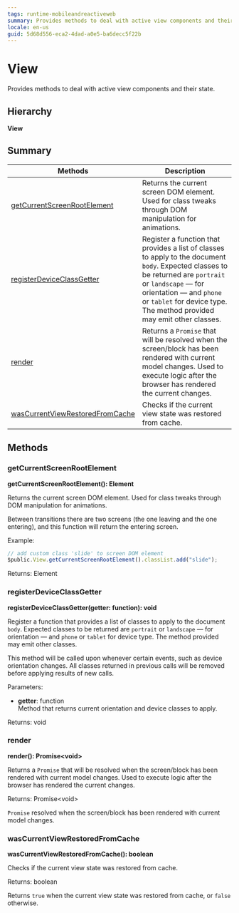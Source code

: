 ```yaml
---
tags: runtime-mobileandreactiveweb
summary: Provides methods to deal with active view components and their state.
locale: en-us
guid: 5d68d556-eca2-4dad-a0e5-ba6decc5f22b
---
```


# View

Provides methods to deal with active view components and their state.

## Hierarchy

**View**

## Summary

|Methods|Description|
|---|---|
|[getCurrentScreenRootElement](view.md#getcurrentscreenrootelement)|Returns the current screen DOM element. Used for class tweaks through DOM manipulation for animations.|
|[registerDeviceClassGetter](view.md#registerdeviceclassgetter)|Register a function that provides a list of classes to apply to the document `body`. Expected classes to be returned are `portrait` or `landscape` — for orientation — and `phone` or `tablet` for device type. The method provided may emit other classes.|
|[render](view.md#render)|Returns a `Promise` that will be resolved when the screen/block has been rendered with current model changes. Used to execute logic after the browser has rendered the current changes.|
|[wasCurrentViewRestoredFromCache](view.md#wascurrentviewrestoredfromcache)|Checks if the current view state was restored from cache.|

## Methods

### getCurrentScreenRootElement

**getCurrentScreenRootElement(): Element**

Returns the current screen DOM element. Used for class tweaks through DOM manipulation for animations.

Between transitions there are two screens (the one leaving and the one entering), and this function will return the entering screen.

Example:

```javascript
// add custom class 'slide' to screen DOM element
$public.View.getCurrentScreenRootElement().classList.add("slide");
```

Returns: Element

### registerDeviceClassGetter

**registerDeviceClassGetter(getter: function): void**

Register a function that provides a list of classes to apply to the document `body`. Expected classes to be returned are `portrait` or `landscape` — for orientation — and `phone` or `tablet` for device type. The method provided may emit other classes.

This method will be called upon whenever certain events, such as device orientation changes. All classes returned in previous calls will be removed before applying results of new calls.

Parameters:

* **getter**: function<br/> Method that returns current orientation and device classes to apply.

Returns: void

### render

**render(): Promise&lt;void&gt;**

Returns a `Promise` that will be resolved when the screen/block has been rendered with current model changes. Used to execute logic after the browser has rendered the current changes.

Returns: Promise&lt;void&gt;

`Promise` resolved when the screen/block has been rendered with current model changes.

### wasCurrentViewRestoredFromCache

**wasCurrentViewRestoredFromCache(): boolean**

Checks if the current view state was restored from cache.

Returns: boolean

Returns `true` when the current view state was restored from cache, or `false` otherwise.

